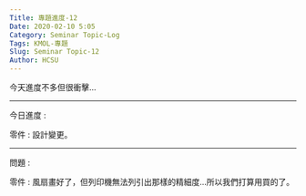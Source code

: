 ```yaml
---
Title: 專題進度-12
Date: 2020-02-10 5:05
Category: Seminar Topic-Log
Tags: KMOL-專題
Slug: Seminar Topic-12
Author: HCSU
---
```


今天進度不多但很衝擊...

---

今日進度 :

零件 : 設計變更。

---

問題 : 

零件 : 風扇畫好了，但列印機無法列引出那樣的精細度...所以我們打算用買的了。



